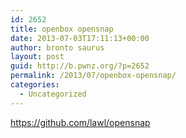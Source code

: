 ```yaml
---
id: 2652
title: openbox opensnap
date: 2013-07-03T17:11:13+00:00
author: bronto saurus
layout: post
guid: http://b.pwnz.org/?p=2652
permalink: /2013/07/openbox-opensnap/
categories:
  - Uncategorized
---
```

<https://github.com/lawl/opensnap>